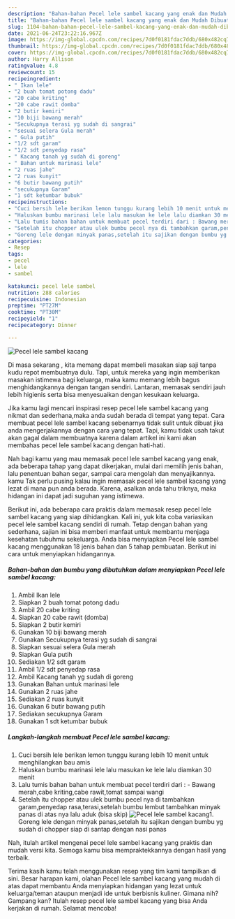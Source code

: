 ```yaml
---
description: "Bahan-bahan Pecel lele sambel kacang yang enak dan Mudah Dibuat"
title: "Bahan-bahan Pecel lele sambel kacang yang enak dan Mudah Dibuat"
slug: 1104-bahan-bahan-pecel-lele-sambel-kacang-yang-enak-dan-mudah-dibuat
date: 2021-06-24T23:22:16.967Z
image: https://img-global.cpcdn.com/recipes/7d0f0181fdac7ddb/680x482cq70/pecel-lele-sambel-kacang-foto-resep-utama.jpg
thumbnail: https://img-global.cpcdn.com/recipes/7d0f0181fdac7ddb/680x482cq70/pecel-lele-sambel-kacang-foto-resep-utama.jpg
cover: https://img-global.cpcdn.com/recipes/7d0f0181fdac7ddb/680x482cq70/pecel-lele-sambel-kacang-foto-resep-utama.jpg
author: Harry Allison
ratingvalue: 4.8
reviewcount: 15
recipeingredient:
- " Ikan lele"
- "2 buah tomat potong dadu"
- "20 cabe kriting"
- "20 cabe rawit domba"
- "2 butir kemiri"
- "10 biji bawang merah"
- "Secukupnya terasi yg sudah di sangrai"
- "sesuai selera Gula merah"
- " Gula putih"
- "1/2 sdt garam"
- "1/2 sdt penyedap rasa"
- " Kacang tanah yg sudah di goreng"
- " Bahan untuk marinasi lele"
- "2 ruas jahe"
- "2 ruas kunyit"
- "6 butir bawang putih"
- "secukupnya Garam"
- "1 sdt ketumbar bubuk"
recipeinstructions:
- "Cuci bersih lele berikan lemon tunggu kurang lebih 10 menit untuk menghilangkan bau amis"
- "Haluskan bumbu marinasi lele lalu masukan ke lele lalu diamkan 30 menit"
- "Lalu tumis bahan bahan untuk membuat pecel terdiri dari : Bawang merah,cabe kriting,cabe rawit,tomat sampai wangi"
- "Setelah itu chopper atau ulek bumbu pecel nya di tambahkan garam,penyedap rasa,terasi,setelah bumbu lembut tambahkan minyak panas di atas nya lalu aduk (bisa skip)"
- "Goreng lele dengan minyak panas,setelah itu sajikan dengan bumbu yg sudah di chopper siap di santap dengan nasi panas"
categories:
- Resep
tags:
- pecel
- lele
- sambel

katakunci: pecel lele sambel 
nutrition: 288 calories
recipecuisine: Indonesian
preptime: "PT27M"
cooktime: "PT30M"
recipeyield: "1"
recipecategory: Dinner

---
```



![Pecel lele sambel kacang](https://img-global.cpcdn.com/recipes/7d0f0181fdac7ddb/680x482cq70/pecel-lele-sambel-kacang-foto-resep-utama.jpg)

Di masa  sekarang , kita memang dapat membeli masakan siap saji tanpa kudu repot membuatnya dulu. Tapi, untuk mereka yang ingin memberikan masakan istimewa bagi keluarga, maka kamu memang lebih bagus menghidangkannya dengan tangan sendiri. Lantaran, memasak sendiri jauh lebih higienis serta bisa menyesuaikan dengan kesukaan keluarga.

Jika kamu lagi mencari inspirasi resep pecel lele sambel kacang yang nikmat dan sederhana,maka anda sudah berada di tempat yang tepat. Cara membuat pecel lele sambel kacang  sebenarnya tidak sulit untuk dibuat jika anda mengerjakannya dengan cara yang tepat. Tapi, kamu tidak usah takut akan gagal dalam membuatnya 
karena dalam artikel ini kami akan membahas pecel lele sambel kacang dengan hati-hati.  



Nah bagi kamu yang mau memasak pecel lele sambel kacang yang enak, ada beberapa tahap yang dapat dikerjakan, mulai dari memilih jenis bahan, lalu penentuan bahan segar, sampai cara mengolah dan menyajikannya. kamu Tak perlu pusing kalau ingin memasak pecel lele sambel kacang yang lezat di mana pun anda berada. Karena, asalkan anda  tahu triknya, maka hidangan ini dapat jadi suguhan yang istimewa.

Berikut ini, ada beberapa cara praktis  dalam memasak resep pecel lele sambel kacang yang siap dihidangkan. Kali ini, yuk kita coba variasikan pecel lele sambel kacang sendiri di rumah. Tetap dengan bahan yang sederhana, sajian ini bisa memberi manfaat untuk membantu menjaga kesehatan tubuhmu sekeluarga. Anda bisa menyiapkan Pecel lele sambel kacang menggunakan 18 jenis bahan dan 5 tahap pembuatan. Berikut ini cara untuk menyiapkan hidangannya.

<!--inarticleads1-->

##### Bahan-bahan dan bumbu yang dibutuhkan dalam menyiapkan Pecel lele sambel kacang:

1. Ambil  Ikan lele
1. Siapkan 2 buah tomat potong dadu
1. Ambil 20 cabe kriting
1. Siapkan 20 cabe rawit (domba)
1. Siapkan 2 butir kemiri
1. Gunakan 10 biji bawang merah
1. Gunakan Secukupnya terasi yg sudah di sangrai
1. Siapkan sesuai selera Gula merah
1. Siapkan  Gula putih
1. Sediakan 1/2 sdt garam
1. Ambil 1/2 sdt penyedap rasa
1. Ambil  Kacang tanah yg sudah di goreng
1. Gunakan  Bahan untuk marinasi lele
1. Gunakan 2 ruas jahe
1. Sediakan 2 ruas kunyit
1. Gunakan 6 butir bawang putih
1. Sediakan secukupnya Garam
1. Gunakan 1 sdt ketumbar bubuk




<!--inarticleads2-->

##### Langkah-langkah membuat Pecel lele sambel kacang:

1. Cuci bersih lele berikan lemon tunggu kurang lebih 10 menit untuk menghilangkan bau amis
1. Haluskan bumbu marinasi lele lalu masukan ke lele lalu diamkan 30 menit
1. Lalu tumis bahan bahan untuk membuat pecel terdiri dari : - Bawang merah,cabe kriting,cabe rawit,tomat sampai wangi
1. Setelah itu chopper atau ulek bumbu pecel nya di tambahkan garam,penyedap rasa,terasi,setelah bumbu lembut tambahkan minyak panas di atas nya lalu aduk (bisa skip)
<img src="//assets-global.cpcdn.com/assets/icons/button_play-2c75c40dde080a61004c1f40b05d8f140eaff45d7e9e6481dc71c63d2e7c4909.png" alt="Pecel lele sambel kacang">1. Goreng lele dengan minyak panas,setelah itu sajikan dengan bumbu yg sudah di chopper siap di santap dengan nasi panas




Nah, itulah artikel mengenai  pecel lele sambel kacang  yang praktis dan mudah versi kita. Semoga kamu bisa mempraktekkannya dengan hasil yang terbaik. 

Terima kasih kamu telah menggunakan resep yang tim kami tampilkan di sini. Besar harapan kami, olahan  Pecel lele sambel kacang yang mudah di atas dapat membantu Anda menyiapkan hidangan yang lezat untuk keluarga/teman ataupun menjadi ide untuk berbisnis kuliner. Gimana nih? Gampang kan? Itulah resep pecel lele sambel kacang yang bisa Anda kerjakan di rumah. Selamat mencoba!

